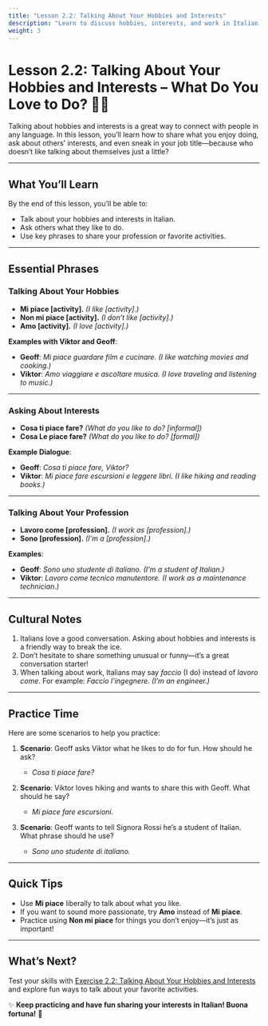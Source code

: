 ```yaml
---
title: "Lesson 2.2: Talking About Your Hobbies and Interests"
description: "Learn to discuss hobbies, interests, and work in Italian with friends like Viktor and Geoff."
weight: 3
---
```


# Lesson 2.2: Talking About Your Hobbies and Interests – What Do You Love to Do? 🎸🎨  

Talking about hobbies and interests is a great way to connect with people in any language. In this lesson, you’ll learn how to share what you enjoy doing, ask about others’ interests, and even sneak in your job title—because who doesn’t like talking about themselves just a little?  

---

## What You’ll Learn  

By the end of this lesson, you’ll be able to:  
- Talk about your hobbies and interests in Italian.  
- Ask others what they like to do.  
- Use key phrases to share your profession or favorite activities.  

---

## Essential Phrases  

### Talking About Your Hobbies  

- **Mi piace [activity].** *(I like [activity].)*  
- **Non mi piace [activity].** *(I don’t like [activity].)*  
- **Amo [activity].** *(I love [activity].)*  

**Examples with Viktor and Geoff**:  
- **Geoff**: *Mi piace guardare film e cucinare.* *(I like watching movies and cooking.)*  
- **Viktor**: *Amo viaggiare e ascoltare musica.* *(I love traveling and listening to music.)*  

---

### Asking About Interests  

- **Cosa ti piace fare?** *(What do you like to do? [informal])*  
- **Cosa Le piace fare?** *(What do you like to do? [formal])*  

**Example Dialogue**:  
- **Geoff**: *Cosa ti piace fare, Viktor?*  
- **Viktor**: *Mi piace fare escursioni e leggere libri.* *(I like hiking and reading books.)*  

---

### Talking About Your Profession  

- **Lavoro come [profession].** *(I work as [profession].)*  
- **Sono [profession].** *(I’m a [profession].)*  

**Examples**:  
- **Geoff**: *Sono uno studente di italiano.* *(I’m a student of Italian.)*  
- **Viktor**: *Lavoro come tecnico manutentore.* *(I work as a maintenance technician.)*  

---

## Cultural Notes  

1. Italians love a good conversation. Asking about hobbies and interests is a friendly way to break the ice.  
2. Don’t hesitate to share something unusual or funny—it’s a great conversation starter!  
3. When talking about work, Italians may say *faccio* (I do) instead of *lavoro come*. For example: *Faccio l’ingegnere.* *(I’m an engineer.)*  

---

## Practice Time  

Here are some scenarios to help you practice:  

1. **Scenario**: Geoff asks Viktor what he likes to do for fun. How should he ask?  
   - *Cosa ti piace fare?*  

2. **Scenario**: Viktor loves hiking and wants to share this with Geoff. What should he say?  
   - *Mi piace fare escursioni.*  

3. **Scenario**: Geoff wants to tell Signora Rossi he’s a student of Italian. What phrase should he use?  
   - *Sono uno studente di italiano.*  

---

## Quick Tips  

- Use **Mi piace** liberally to talk about what you like.  
- If you want to sound more passionate, try **Amo** instead of **Mi piace**.  
- Practice using **Non mi piace** for things you don’t enjoy—it’s just as important!  

---

## What’s Next?  

Test your skills with [Exercise 2.2: Talking About Your Hobbies and Interests](../exercise2.2/) and explore fun ways to talk about your favorite activities.  

✨ **Keep practicing and have fun sharing your interests in Italian! Buona fortuna!** 🌟  
